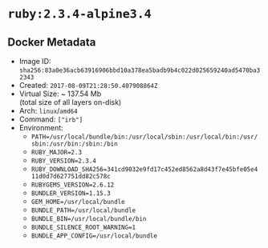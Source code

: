 # `ruby:2.3.4-alpine3.4`

## Docker Metadata

- Image ID: `sha256:83a0e36acb63916906bbd10a378ea5badb9b4c022d025659240ad5470ba32343`
- Created: `2017-08-09T21:28:50.407908864Z`
- Virtual Size: ~ 137.54 Mb  
  (total size of all layers on-disk)
- Arch: `linux`/`amd64`
- Command: `["irb"]`
- Environment:
  - `PATH=/usr/local/bundle/bin:/usr/local/sbin:/usr/local/bin:/usr/sbin:/usr/bin:/sbin:/bin`
  - `RUBY_MAJOR=2.3`
  - `RUBY_VERSION=2.3.4`
  - `RUBY_DOWNLOAD_SHA256=341cd9032e9fd17c452ed8562a8d43f7e45bfe05e411d0d7d627751dd82c578c`
  - `RUBYGEMS_VERSION=2.6.12`
  - `BUNDLER_VERSION=1.15.3`
  - `GEM_HOME=/usr/local/bundle`
  - `BUNDLE_PATH=/usr/local/bundle`
  - `BUNDLE_BIN=/usr/local/bundle/bin`
  - `BUNDLE_SILENCE_ROOT_WARNING=1`
  - `BUNDLE_APP_CONFIG=/usr/local/bundle`
